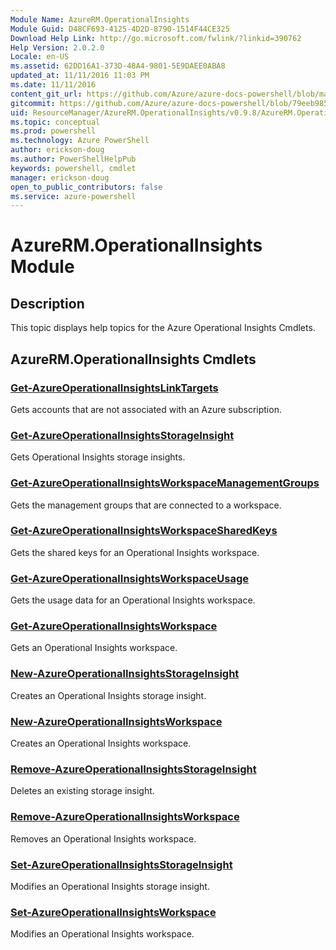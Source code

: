 ```yaml
---
Module Name: AzureRM.OperationalInsights
Module Guid: D48CF693-4125-4D2D-8790-1514F44CE325
Download Help Link: http://go.microsoft.com/fwlink/?linkid=390762
Help Version: 2.0.2.0
Locale: en-US
ms.assetid: 62DD16A1-373D-48A4-9801-5E9DAEE0ABA8
updated_at: 11/11/2016 11:03 PM
ms.date: 11/11/2016
content_git_url: https://github.com/Azure/azure-docs-powershell/blob/master/azureps-cmdlets-docs/ResourceManager/AzureRM.OperationalInsights/v0.9.8/AzureRM.OperationalInsights.md
gitcommit: https://github.com/Azure/azure-docs-powershell/blob/79eeb985ea480979357fb4695832a0c3d29a48bf/azureps-cmdlets-docs/ResourceManager/AzureRM.OperationalInsights/v0.9.8/AzureRM.OperationalInsights.md
uid: ResourceManager/AzureRM.OperationalInsights/v0.9.8/AzureRM.OperationalInsights.md
ms.topic: conceptual
ms.prod: powershell
ms.technology: Azure PowerShell
author: erickson-doug
ms.author: PowerShellHelpPub
keywords: powershell, cmdlet
manager: erickson-doug
open_to_public_contributors: false
ms.service: azure-powershell
---
```


# AzureRM.OperationalInsights Module
## Description
This topic displays help topics for the Azure Operational Insights Cmdlets. 

## AzureRM.OperationalInsights Cmdlets
### [Get-AzureOperationalInsightsLinkTargets](./Get-AzureOperationalInsightsLinkTargets.md)
Gets accounts that are not associated with an Azure subscription.


### [Get-AzureOperationalInsightsStorageInsight](./Get-AzureOperationalInsightsStorageInsight.md)
Gets Operational Insights storage insights.


### [Get-AzureOperationalInsightsWorkspaceManagementGroups](./Get-AzureOperationalInsightsWorkspaceManagementGroups.md)
Gets the management groups that are connected to a workspace.


### [Get-AzureOperationalInsightsWorkspaceSharedKeys](./Get-AzureOperationalInsightsWorkspaceSharedKeys.md)
Gets the shared keys for an Operational Insights workspace.


### [Get-AzureOperationalInsightsWorkspaceUsage](./Get-AzureOperationalInsightsWorkspaceUsage.md)
Gets the usage data for an Operational Insights workspace.


### [Get-AzureOperationalInsightsWorkspace](./Get-AzureOperationalInsightsWorkspace.md)
Gets an Operational Insights workspace.


### [New-AzureOperationalInsightsStorageInsight](./New-AzureOperationalInsightsStorageInsight.md)
Creates an Operational Insights storage insight.


### [New-AzureOperationalInsightsWorkspace](./New-AzureOperationalInsightsWorkspace.md)
Creates an Operational Insights workspace.


### [Remove-AzureOperationalInsightsStorageInsight](./Remove-AzureOperationalInsightsStorageInsight.md)
Deletes an existing storage insight.


### [Remove-AzureOperationalInsightsWorkspace](./Remove-AzureOperationalInsightsWorkspace.md)
Removes an Operational Insights workspace.


### [Set-AzureOperationalInsightsStorageInsight](./Set-AzureOperationalInsightsStorageInsight.md)
Modifies an Operational Insights storage insight.


### [Set-AzureOperationalInsightsWorkspace](./Set-AzureOperationalInsightsWorkspace.md)
Modifies an Operational Insights workspace.



